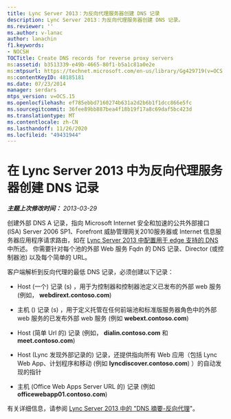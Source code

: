 ```yaml
---
title: Lync Server 2013：为反向代理服务器创建 DNS 记录
description: Lync Server 2013：为反向代理服务器创建 DNS 记录。
ms.reviewer: ''
ms.author: v-lanac
author: lanachin
f1.keywords:
- NOCSH
TOCTitle: Create DNS records for reverse proxy servers
ms:assetid: b3513339-e49b-4665-80f1-b5a1c81a0e2e
ms:mtpsurl: https://technet.microsoft.com/en-us/library/Gg429719(v=OCS.15)
ms:contentKeyID: 48185181
ms.date: 07/23/2014
manager: serdars
mtps_version: v=OCS.15
ms.openlocfilehash: ef785ebbd7160274b631a2d2b6b1f1dcc866e5fc
ms.sourcegitcommit: 36fee89bb887bea4f18b19f17a8c69daf5bc423d
ms.translationtype: MT
ms.contentlocale: zh-CN
ms.lasthandoff: 11/26/2020
ms.locfileid: "49431944"
---
```

# <a name="create-dns-records-for-reverse-proxy-servers-in-lync-server-2013"></a>在 Lync Server 2013 中为反向代理服务器创建 DNS 记录

<div data-xmlns="http://www.w3.org/1999/xhtml">

<div class="topic" data-xmlns="http://www.w3.org/1999/xhtml" data-msxsl="urn:schemas-microsoft-com:xslt" data-cs="https://msdn.microsoft.com/">

<div data-asp="https://msdn2.microsoft.com/asp">



</div>

<div id="mainSection">

<div id="mainBody">

<span> </span>

_**主题上次修改时间：** 2013-03-29_

创建外部 DNS A 记录，指向 Microsoft Internet 安全和加速的公共外部接口 (ISA) Server 2006 SP1、Forefront 威胁管理网关2010服务器或 Internet 信息服务器应用程序请求路由，如在 [Lync Server 2013 中配置用于 edge 支持的 DNS](lync-server-2013-configure-dns-for-edge-support.md)中所述。 你需要针对每个池的外部 Web 服务 Fqdn 的 DNS 记录、Director (或控制器池) 以及每个简单的 URL。

客户端解析到反向代理的最低 DNS 记录，必须创建以下记录：

  - Host (一个) 记录 (s) ，用于为控制器和控制器池定义已发布的外部 web 服务 (例如， **webdirext.contoso.com**) 

  - 主机 () 记录 (s) ，用于定义托管在任何前端池和标准版服务器角色中的外部 web 服务的已发布外部 web 服务 (例如 **webext.contoso.com**) 

  - Host (简单 Url 的) 记录 (例如， **dialin.contoso.com** 和 **meet.contoso.com**) 

  - Host (Lync 发现外部记录的) 记录，还提供指向所有 Web 应用（包括 Lync Web App、计划程序和移动 (例如 **lyncdiscover.contoso.com**) ）的自动发现的指针

  - 主机 (Office Web Apps Server URL 的) 记录 (例如 **officewebapp01.contoso.com**) 

有关详细信息，请参阅 [Lync Server 2013 中的 "DNS 摘要-反向代理](lync-server-2013-dns-summary-reverse-proxy.md)"。

</div>

<span> </span>

</div>

</div>

</div>

